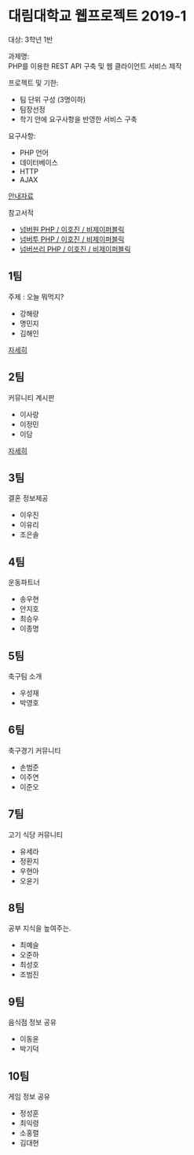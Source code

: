 # 대림대학교 웹프로젝트 2019-1
대상: 3학년 1반  

과제명:  
PHP를 이용한 REST API 구축 및 웹 클라이언트 서비스 제작

프로젝트 및 기한:  
* 팀 단위 구성 (3명이하)
* 팀장선정
* 학기 안에 요구사항을 반영한 서비스 구축
 
요구사항:  
* PHP 언어
* 데이터베이스
* HTTP
* AJAX

[안내자료](https://docs.google.com/document/d/e/2PACX-1vRZOal8vWSkA1li2w3nKTY3JZKYB8I6PlL3SC1E2k3caFs4XGKPCG03AqQk0KEDWBbYVlizJz-QOiuq/pub)

참고서적  
* [넘버원 PHP / 이호진 / 비제이퍼블릭](http://www.yes24.com/Product/Goods/58072892?scode=032&OzSrank=2)
* [넘버투 PHP / 이호진 / 비제이퍼블릭](http://www.yes24.com/Product/Goods/58072899?scode=032&OzSrank=3)
* [넘버쓰리 PHP / 이호진 / 비제이퍼블릭](http://www.yes24.com/Product/Goods/58072905?scode=032&OzSrank=1)

## 1팀
주제 : 오늘 뭐먹지?

* 강해량
* 명민지
* 김해인

[자세히](./1/team1)

## 2팀
커뮤니티 계시판
* 이사랑
* 이정민
* 이담

[자세히](./1/team2)

## 3팀
결혼 정보제공
* 이우진
* 이유리
* 조은솔

## 4팀
운동파트너
* 송우현
* 안지호
* 최승우
* 이종명

## 5팀
축구팀 소개
* 우성재
* 박영호

## 6팀
축구경기 커뮤니티
* 손범준
* 이주연
* 이준오

## 7팀
고기 식당 커뮤니티
* 유세라
* 정환지
* 우현아
* 오윤기

## 8팀
공부 지식을 높여주는.
* 최예슬
* 오준하
* 최성호
* 조범진

## 9팀
음식점 정보 공유
* 이동윤
* 박기덕

## 10팀
게임 정보 공유
* 정성훈
* 최익령
* 소홍렬
* 김대현
